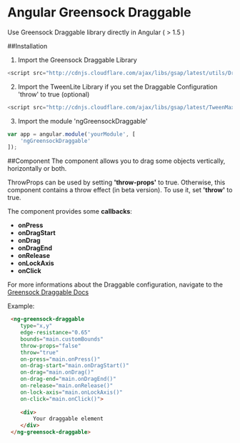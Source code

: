 # Angular Greensock Draggable

Use Greensock Draggable library directly in Angular ( > 1.5 )



##Installation

1. Import the Greensock Draggable Library
```javascript
<script src="http://cdnjs.cloudflare.com/ajax/libs/gsap/latest/utils/Draggable.min.js"></script>
```

2. Import the TweenLite Library if you set the Draggable Configuration 'throw' to true (optional)
```javascript
<script src="http://cdnjs.cloudflare.com/ajax/libs/gsap/latest/TweenMax.min.js"></script>
```

3. Import the module 'ngGreensockDraggable'
```javascript
var app = angular.module('yourModule', [
    'ngGreensockDraggable'
]);
```

##Component
The component allows you to drag some objects vertically, horizontally or both.

ThrowProps can be used by setting **'throw-props'** to true. 
Otherwise, this component contains a throw effect (in beta version). To use it, set **'throw'** to true.

The component provides some **callbacks**:
- **onPress**
- **onDragStart**
- **onDrag**
- **onDragEnd**
- **onRelease**
- **onLockAxis**
- **onClick**

For more informations about the Draggable configuration, navigate to the [Greensock Draggable Docs](https://greensock.com/docs/#/HTML5/GSAP/Utils/Draggable/)

Example:
```html
 <ng-greensock-draggable
    type="x,y"
    edge-resistance="0.65"
    bounds="main.customBounds"
    throw-props="false"
    throw="true"
    on-press="main.onPress()"
    on-drag-start="main.onDragStart()"
    on-drag="main.onDrag()"
    on-drag-end="main.onDragEnd()"
    on-release="main.onRelease()"
    on-lock-axis="main.onLockAxis()"
    on-click="main.onClick()">
    
    <div>
        Your draggable element
    </div>
 </ng-greensock-draggable>
```

